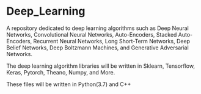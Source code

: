 # Deep_Learning
A repository dedicated to deep learning algorithms such as Deep Neural Networks, Convolutional Neural Networks, Auto-Encoders, Stacked Auto-Encoders, Recurrent Neural Networks, Long Short-Term Networks, Deep Belief Networks, Deep Boltzmann Machines, and Generative Adversarial Networks.

The deep learning algorithm libraries will be written in Sklearn, Tensorflow, Keras, Pytorch, Theano, Numpy, and More.

These files will be written in Python(3.7) and C++
